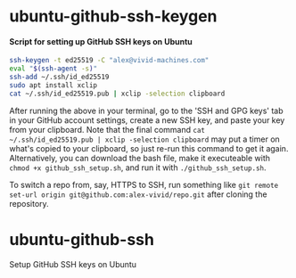 # ubuntu-github-ssh-keygen
#### Script for setting up GitHub SSH keys on Ubuntu
```sh
ssh-keygen -t ed25519 -C "alex@vivid-machines.com"
eval "$(ssh-agent -s)"
ssh-add ~/.ssh/id_ed25519
sudo apt install xclip
cat ~/.ssh/id_ed25519.pub | xclip -selection clipboard
```
After running the above in your terminal, go to the 'SSH and GPG keys' tab in your GitHub account settings, create a new SSH key, and paste your key from your clipboard. Note that the final command `cat ~/.ssh/id_ed25519.pub | xclip -selection clipboard` may put a timer on what's copied to your clipboard, so just re-run this command to get it again. Alternatively, you can download the bash file, make it executeable with `chmod +x github_ssh_setup.sh`, and run it with `./github_ssh_setup.sh`.

To switch a repo from, say, HTTPS to SSH, run something like `git remote set-url origin git@github.com:alex-vivid/repo.git` after cloning the repository.
# ubuntu-github-ssh
Setup GitHub SSH keys on Ubuntu
